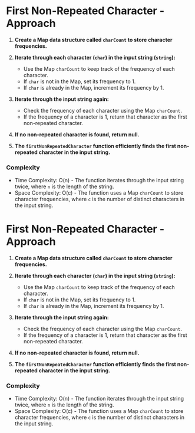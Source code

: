 # First Non-Repeated Character - Approach

1. **Create a Map data structure called `charCount` to store character frequencies.**

2. **Iterate through each character (`char`) in the input string (`string`):**
   - Use the Map `charCount` to keep track of the frequency of each character.
   - If `char` is not in the Map, set its frequency to 1.
   - If `char` is already in the Map, increment its frequency by 1.

3. **Iterate through the input string again:**
   - Check the frequency of each character using the Map `charCount`.
   - If the frequency of a character is 1, return that character as the first non-repeated character.

4. **If no non-repeated character is found, return null.**

5. **The `firstNonRepeatedCharacter` function efficiently finds the first non-repeated character in the input string.**

### Complexity

- Time Complexity: O(n) - The function iterates through the input string twice, where `n` is the length of the string.
- Space Complexity: O(c) - The function uses a Map `charCount` to store character frequencies, where `c` is the number of distinct characters in the input string.

# First Non-Repeated Character - Approach

1. **Create a Map data structure called `charCount` to store character frequencies.**

2. **Iterate through each character (`char`) in the input string (`string`):**
   - Use the Map `charCount` to keep track of the frequency of each character.
   - If `char` is not in the Map, set its frequency to 1.
   - If `char` is already in the Map, increment its frequency by 1.

3. **Iterate through the input string again:**
   - Check the frequency of each character using the Map `charCount`.
   - If the frequency of a character is 1, return that character as the first non-repeated character.

4. **If no non-repeated character is found, return null.**

5. **The `firstNonRepeatedCharacter` function efficiently finds the first non-repeated character in the input string.**

### Complexity

- Time Complexity: O(n) - The function iterates through the input string twice, where `n` is the length of the string.
- Space Complexity: O(c) - The function uses a Map `charCount` to store character frequencies, where `c` is the number of distinct characters in the input string.

